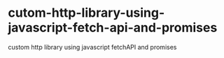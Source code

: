 # cutom-http-library-using-javascript-fetch-api-and-promises
custom http library using javascript fetchAPI and promises
